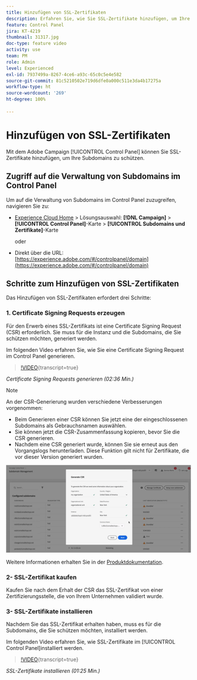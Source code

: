 ```yaml
---
title: Hinzufügen von SSL-Zertifikaten
description: Erfahren Sie, wie Sie SSL-Zertifikate hinzufügen, um Ihre Subdomains zu schützen.
feature: Control Panel
jira: KT-4219
thumbnail: 31317.jpg
doc-type: feature video
activity: use
team: PM
role: Admin
level: Experienced
exl-id: 7937499a-8267-4ce6-a93c-65c0c5e4e582
source-git-commit: 81c5210502e719d6dfe0a000c511e3da4b17275a
workflow-type: ht
source-wordcount: '269'
ht-degree: 100%

---
```


# Hinzufügen von SSL-Zertifikaten

Mit dem Adobe Campaign [!UICONTROL Control Panel] können Sie SSL-Zertifikate hinzufügen, um Ihre Subdomains zu schützen.

## Zugriff auf die Verwaltung von Subdomains im Control Panel

Um auf die Verwaltung von Subdomains im Control Panel zuzugreifen, navigieren Sie zu:

* [Experience Cloud Home](https://experience.adobe.com/#/home) > Lösungsauswahl: **[!DNL Campaign]** > **[!UICONTROL Control Panel]**-Karte > **[!UICONTROL Subdomains und Zertifikate]**-Karte

  oder
* Direkt über die URL: [https://experience.adobe.com/#/controlpanel/domain](https://experience.adobe.com/#/controlpanel/domain)

## Schritte zum Hinzufügen von SSL-Zertifikaten

Das Hinzufügen von SSL-Zertifikaten erfordert drei Schritte:

### 1. Certificate Signing Requests erzeugen

Für den Erwerb eines SSL-Zertifikats ist eine Certificate Signing Request (CSR) erforderlich. Sie muss für die Instanz und die Subdomains, die Sie schützen möchten, generiert werden.

Im folgenden Video erfahren Sie, wie Sie eine Certificate Signing Request im Control Panel generieren.

>[!VIDEO](https://video.tv.adobe.com/v/31317?learn=on){transcript=true}

*Certificate Signing Requests generieren (02:36 Min.)*

>[!NOTE]
>
>An der CSR-Generierung wurden verschiedene Verbesserungen vorgenommen:
>
>* Beim Generieren einer CSR können Sie jetzt eine der eingeschlossenen Subdomains als Gebrauchsnamen auswählen.
>* Sie können jetzt die CSR-Zusammenfassung kopieren, bevor Sie die CSR generieren.
>* Nachdem eine CSR generiert wurde, können Sie sie erneut aus den Vorgangslogs herunterladen. Diese Funktion gilt nicht für Zertifikate, die vor dieser Version generiert wurden.
>
>![CSR herunterladen](/help/assets/download-csr.gif)
>
>Weitere Informationen erhalten Sie in der [Produktdokumentation](https://experienceleague.adobe.com/docs/control-panel/using/subdomains-and-certificates/renew-ssl/renewing-subdomain-certificate.html?lang=de).
>

### 2- SSL-Zertifikat kaufen

Kaufen Sie nach dem Erhalt der CSR das SSL-Zertifikat von einer Zertifizierungsstelle, die von Ihrem Unternehmen validiert wurde.

### 3- SSL-Zertifikate installieren

Nachdem Sie das SSL-Zertifikat erhalten haben, muss es für die Subdomains, die Sie schützen möchten, installiert werden.

Im folgenden Video erfahren Sie, wie SSL-Zertifikate im [!UICONTROL Control Panel]installiert werden.

>[!VIDEO](https://video.tv.adobe.com/v/31166?learn=on){transcript=true}

*SSL-Zertifikate installieren (01:25 Min.)*


